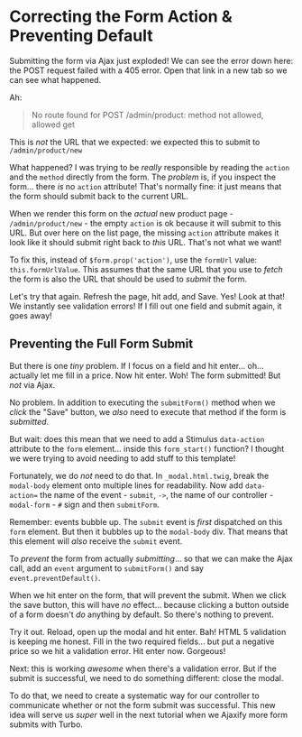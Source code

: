 # Correcting the Form Action & Preventing Default

Submitting the form via Ajax just exploded! We can see the error down here: the
POST request failed with a 405 error. Open that link in a new tab so we can see
what happened.

Ah:

> No route found for POST /admin/product: method not allowed, allowed get

This is *not* the URL that we expected: we expected this to submit to
`/admin/product/new`

What happened? I was trying to be *really* responsible by reading the `action` and
the `method` directly from the form. The *problem* is, if you inspect the form...
there *is* no `action` attribute! That's normally fine: it just means that the
form should submit back to the current URL.

When we render this form on the *actual* new product page - `/admin/product/new` -
the empty `action` is ok because it will submit to this URL. But over here
on the list page, the missing `action` attribute makes it look like it should submit
right back to *this* URL. That's not what we want!

To fix this, instead of `$form.prop('action')`, use the `formUrl` value:
`this.formUrlValue`. This assumes that the same URL that you use to *fetch* the
form is also the URL that should be used to *submit* the form.

Let's try that again. Refresh the page, hit add, and Save. Yes! Look at that!
We instantly see validation errors! If I fill out one field and submit again,
it goes away!

## Preventing the Full Form Submit

But there is one *tiny* problem. If I focus on a field and hit enter...
oh... actually let me fill in a price. Now hit enter. Woh! The form submitted! But
*not* via Ajax.

No problem. In addition to executing the `submitForm()` method when we *click* the
"Save" button, we *also* need to execute that method if the form is *submitted*.

But wait: does this mean that we need to add a Stimulus `data-action` attribute to
the `form` element... inside this `form_start()` function? I thought we were trying
to avoid needing to add stuff to this template!

Fortunately, we do *not* need to do that. In `_modal.html.twig`, break the
`modal-body` element onto multiple lines for readability. Now add
`data-action=` the name of the event - `submit`, `->`, the name of our
controller - `modal-form` - `#` sign and then `submitForm`.

Remember: events bubble up. The `submit` event is *first* dispatched on this `form`
element. But then it bubbles up to the `modal-body` div. That means that this
element will *also* receive the `submit` event.

To *prevent* the form from actually *submitting*... so that we can make the
Ajax call, add an `event` argument to `submitForm()` and say `event.preventDefault()`.

When we hit enter on the form, that will prevent the submit. When we click the save
button, this will have *no* effect... because clicking a button outside of a
form doesn't *do* anything by default. So there's nothing to prevent.

Try it out. Reload, open up the modal and hit enter. Bah! HTML 5 validation is
keeping me honest. Fill in the two required fields... but put a negative price
so we hit a validation error. Hit enter now. Gorgeous!

Next: this is working *awesome* when there's a validation error. But if the submit
is successful, we need to do something different: close the modal.

To do that, we need to create a systematic way for our controller to communicate
whether or not the form submit was successful. This new idea will serve us *super*
well in the next tutorial when we Ajaxify more form submits with Turbo.
